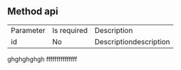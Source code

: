 [//]: # (title: API-docs)

## Method api

<table>
<snippet id="api-parameters-header">
    <tr>
        <td>
          Parameter
        </td>
        <td>
          Is required
        </td>
        <td>
          Description
        </td>
    </tr>
</snippet>
    <tr>
        <td>
          id
        </td>
        <td>
          No
        </td>
        <td>
          Descriptiondescription
        </td>
    </tr>
</table>

ghghghghgh
fffffffffffffff

<include from="lib.topic" element-id="generic-warning-2"/>

